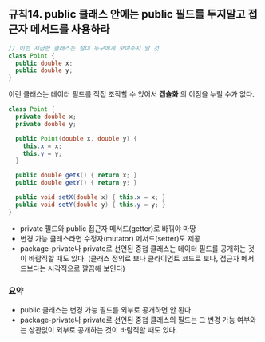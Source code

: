 ## 규칙14. public 클래스 안에는 public 필드를 두지말고 접근자 메서드를 사용하라

```java
// 이런 저급한 클래스는 절대 누구에게 보여주지 말 것
class Point {
  public double x;
  public double y;
}
```
이런 클래스는 데이터 필드를 직접 조작할 수 있어서 __캡슐화__ 의 이점을 누릴 수가 없다.

```java
class Point {
  private double x;
  private double y;

  public Point(double x, double y) {
    this.x = x;
    this.y = y;
  }

  public double getX() { return x; }
  public double getY() { return y; }

  public void setX(double x) { this.x = x; }
  public void setY(double y) { this.y = y; }
}
```

 - private 필드와 public 접근자 메서드(getter)로 바꿔야 마땅
 - 변경 가능 클래스라면 수정자(mutator) 메서드(setter)도 제공
 - package-private나 private로 선언된 중첩 클래스는 데이터 필드를 공개하는 것이 바람직할 때도 있다.
 (클래스 정의로 보나 클라이언트 코드로 보나, 접근자 메서드보다는 시각적으로 깔끔해 보인다)

 ### 요약
 - public 클래스는 변경 가능 필드를 외부로 공개하면 안 된다.
 - package-private나 private로 선언된 중첩 클래스의 필드는 그 변경 가능 여부와는 상관없이 외부로 공개하는 것이 바람직할 때도 있다.

